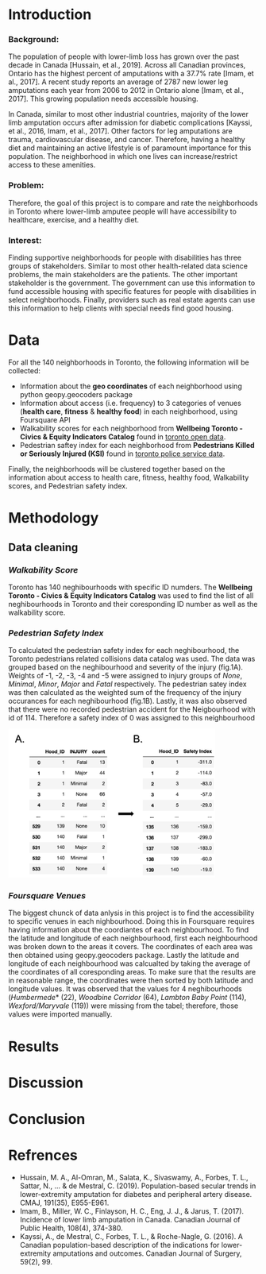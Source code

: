# Introduction

### Background:
The population of people with lower-limb loss has grown over the past decade in Canada [Hussain, et al., 2019]. Across all Canadian provinces, Ontario has the highest percent of amputations with a 37.7% rate [Imam, et al., 2017]. A recent study reports an average of 2787 new lower leg amputations each year from 2006 to 2012 in Ontario alone [Imam, et al., 2017]. This growing population needs accessible housing.

In Canada, similar to most other industrial countries, majority of the lower limb amputation occurs after admission for diabetic complications [Kayssi, et al., 2016, Imam, et al., 2017]. Other factors for leg amputations are trauma, cardiovascular disease, and cancer. Therefore, having a healthy diet and maintaining an active lifestyle is of paramount importance for this population. The neighborhood in which one lives can increase/restrict access to these amenities. 

### Problem:
Therefore, the goal of this project is to compare and rate the neighborhoods in Toronto where lower-limb amputee people will have accessibility to healthcare, exercise, and a healthy diet. 

### Interest:
Finding supportive neighborhoods for people with disabilities has three groups of stakeholders. Similar to most other health-related data science problems, the main stakeholders are the patients. The other important stakeholder is the government. The government can use this information to fund accessible housing with specific features for people with disabilities in select neighborhoods. Finally, providers such as real estate agents can use this information to help clients with special needs find good housing.

# Data

For all the 140 neighborhoods in Toronto, the following information will be collected:
* Information about the **geo coordinates** of each neighborhood using python geopy.geocoders package
* Information about access (i.e. frequency) to 3 categories of venues (**health care**, **fitness** & **healthy food**) in each neighborhood, using Foursquare API
* Walkability scores for each neighborhood from **Wellbeing Toronto - Civics & Equity Indicators Catalog** found in [toronto open data](https://open.toronto.ca/ "").
* Pedestrian saftey index for each neighborhood from **Pedestrians Killed or Seriously Injured (KSI)** found in [toronto police service data](https://data.torontopolice.on.ca/datasets/pedestrians/data "").

Finally, the neighborhoods will be clustered together based on the information about access to health care, fitness, healthy food, Walkability scores, and Pedestrian safety index. 

# Methodology
## Data cleaning
### *Walkability Score*
Toronto has 140 neghibourhoods with specific ID numders. The **Wellbeing Toronto - Civics & Equity Indicators Catalog** was used to find the list of all neghibourhoods in Toronto and their coresponding ID number as well as the walkability score. 

### *Pedestrian Safety Index*
To calculated the pedestrian safety index for each neghibourhood, the Toronto pedestrians related collisions data catalog was used. The data was grouped based on the neghibourhood and severity of the injury (fig.1A). Weights of -1, -2, -3, -4 and -5 were assigned to injury groups of *None*, *Minimal*, *Minor*, *Major* and *Fatal* respectively. The pedestrian satey index was then calculated as the weighted sum of the frequency of the injury occurances for each neghibourhood (fig.1B). Lastly, it was also observed that there were no recorded pedestrian accident for the Neigbourhood with id of 114. Therefore a safety index of 0 was assigned to this neighbourhood

<img src="Images/Pedestrian%20Process.png" height = 300>

### *Foursquare Venues*
The biggest chunck of data anlysis in this project is to find the accessibility to specific venues in each nighbourhood. Doing this in Foursquare requires having information about the coordiantes of each neighbourhood. To find the latitude and longitude of each neighbourhood, first each neighbourhood was broken down to the areas it covers. The coordinates of each area was then obtained using geopy.geocoders package. Lastly the latitude and longitude of each neighbourhood was calcualted by taking the average of the coordinates of all coresponding areas. To make sure that the results are in reasonable range, the coordinates were then sorted by both latitude and longitude values. It was observed that the values for 4 neghibourhoods (*Humbermede** (22), *Woodbine Corridor* (64), *Lambton Baby Point* (114), *Wexford/Maryvale* (119)) were missing from the tabel; therefore, those values were imported manually. 

# Results
# Discussion
# Conclusion
# Refrences
* Hussain, M. A., Al-Omran, M., Salata, K., Sivaswamy, A., Forbes, T. L., Sattar, N., ... & de Mestral, C. (2019). Population-based secular trends in lower-extremity amputation for diabetes and peripheral artery disease. CMAJ, 191(35), E955-E961.
* Imam, B., Miller, W. C., Finlayson, H. C., Eng, J. J., & Jarus, T. (2017). Incidence of lower limb amputation in Canada. Canadian Journal of Public Health, 108(4), 374-380.
* Kayssi, A., de Mestral, C., Forbes, T. L., & Roche-Nagle, G. (2016). A Canadian population-based description of the indications for lower-extremity amputations and outcomes. Canadian Journal of Surgery, 59(2), 99.

